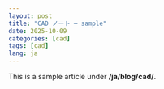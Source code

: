 ```yaml
---
layout: post
title: "CAD ノート — sample"
date: 2025-10-09
categories: [cad]
tags: [cad]
lang: ja
---
```


This is a sample article under **/ja/blog/cad/**.
